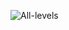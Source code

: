 
![All-levels](https://github.com/Nezar187/GSG_SmartiecarV2/assets/131591590/e7b28e37-786f-42e0-94aa-68a5eadfbb6e)
